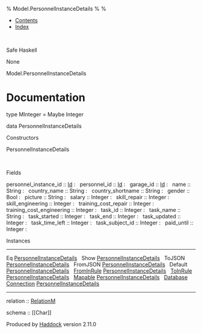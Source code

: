% Model.PersonnelInstanceDetails
% 
% 

-   [Contents](index.html)
-   [Index](doc-index.html)

 

Safe Haskell

None

Model.PersonnelInstanceDetails

Documentation
=============

type MInteger = Maybe Integer

data PersonnelInstanceDetails

Constructors

PersonnelInstanceDetails

 

Fields

personnel\_instance\_id :: [Id](Model-General.html#t:Id)
:    
personnel\_id :: [Id](Model-General.html#t:Id)
:    
garage\_id :: [Id](Model-General.html#t:Id)
:    
name :: String
:    
country\_name :: String
:    
country\_shortname :: String
:    
gender :: Bool
:    
picture :: String
:    
salary :: Integer
:    
skill\_repair :: Integer
:    
skill\_engineering :: Integer
:    
training\_cost\_repair :: Integer
:    
training\_cost\_engineering :: Integer
:    
task\_id :: Integer
:    
task\_name :: String
:    
task\_started :: Integer
:    
task\_end :: Integer
:    
task\_updated :: Integer
:    
task\_time\_left :: Integer
:    
task\_subject\_id :: Integer
:    
paid\_until :: Integer
:    

Instances

  ------------------------------------------------------------------------------------------------------------------------------------------------------------------------------------------ ---
  Eq [PersonnelInstanceDetails](Model-PersonnelInstanceDetails.html#t:PersonnelInstanceDetails)                                                                                               
  Show [PersonnelInstanceDetails](Model-PersonnelInstanceDetails.html#t:PersonnelInstanceDetails)                                                                                             
  ToJSON [PersonnelInstanceDetails](Model-PersonnelInstanceDetails.html#t:PersonnelInstanceDetails)                                                                                           
  FromJSON [PersonnelInstanceDetails](Model-PersonnelInstanceDetails.html#t:PersonnelInstanceDetails)                                                                                         
  Default [PersonnelInstanceDetails](Model-PersonnelInstanceDetails.html#t:PersonnelInstanceDetails)                                                                                          
  [FromInRule](Data-InRules.html#t:FromInRule) [PersonnelInstanceDetails](Model-PersonnelInstanceDetails.html#t:PersonnelInstanceDetails)                                                     
  [ToInRule](Data-InRules.html#t:ToInRule) [PersonnelInstanceDetails](Model-PersonnelInstanceDetails.html#t:PersonnelInstanceDetails)                                                         
  [Mapable](Model-General.html#t:Mapable) [PersonnelInstanceDetails](Model-PersonnelInstanceDetails.html#t:PersonnelInstanceDetails)                                                          
  [Database](Model-General.html#t:Database) [Connection](Data-SqlTransaction.html#t:Connection) [PersonnelInstanceDetails](Model-PersonnelInstanceDetails.html#t:PersonnelInstanceDetails)    
  ------------------------------------------------------------------------------------------------------------------------------------------------------------------------------------------ ---

relation :: [RelationM](Data-Relation.html#t:RelationM)

schema :: [[Char]]

Produced by [Haddock](http://www.haskell.org/haddock/) version 2.11.0
